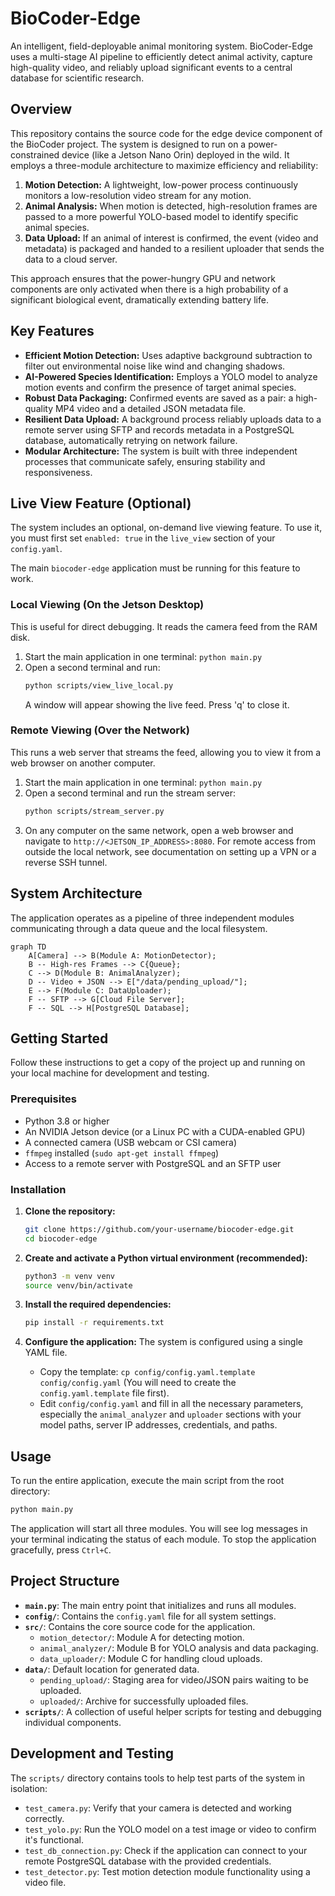 # BioCoder-Edge

An intelligent, field-deployable animal monitoring system. BioCoder-Edge uses a multi-stage AI pipeline to efficiently detect animal activity, capture high-quality video, and reliably upload significant events to a central database for scientific research.

## Overview

This repository contains the source code for the edge device component of the BioCoder project. The system is designed to run on a power-constrained device (like a Jetson Nano Orin) deployed in the wild. It employs a three-module architecture to maximize efficiency and reliability:

1.  **Motion Detection:** A lightweight, low-power process continuously monitors a low-resolution video stream for any motion.
2.  **Animal Analysis:** When motion is detected, high-resolution frames are passed to a more powerful YOLO-based model to identify specific animal species.
3.  **Data Upload:** If an animal of interest is confirmed, the event (video and metadata) is packaged and handed to a resilient uploader that sends the data to a cloud server.

This approach ensures that the power-hungry GPU and network components are only activated when there is a high probability of a significant biological event, dramatically extending battery life.

## Key Features

-   **Efficient Motion Detection:** Uses adaptive background subtraction to filter out environmental noise like wind and changing shadows.
-   **AI-Powered Species Identification:** Employs a YOLO model to analyze motion events and confirm the presence of target animal species.
-   **Robust Data Packaging:** Confirmed events are saved as a pair: a high-quality MP4 video and a detailed JSON metadata file.
-   **Resilient Data Upload:** A background process reliably uploads data to a remote server using SFTP and records metadata in a PostgreSQL database, automatically retrying on network failure.
-   **Modular Architecture:** The system is built with three independent processes that communicate safely, ensuring stability and responsiveness.

## Live View Feature (Optional)

The system includes an optional, on-demand live viewing feature. To use it, you must first set `enabled: true` in the `live_view` section of your `config.yaml`.

The main `biocoder-edge` application must be running for this feature to work.

### Local Viewing (On the Jetson Desktop)

This is useful for direct debugging. It reads the camera feed from the RAM disk.

1.  Start the main application in one terminal: `python main.py`
2.  Open a second terminal and run:
    ```sh
    python scripts/view_live_local.py
    ```
    A window will appear showing the live feed. Press 'q' to close it.

### Remote Viewing (Over the Network)

This runs a web server that streams the feed, allowing you to view it from a web browser on another computer.

1.  Start the main application in one terminal: `python main.py`
2.  Open a second terminal and run the stream server:
    ```sh
    python scripts/stream_server.py
    ```
3.  On any computer on the same network, open a web browser and navigate to `http://<JETSON_IP_ADDRESS>:8080`. For remote access from outside the local network, see documentation on setting up a VPN or a reverse SSH tunnel.

## System Architecture

The application operates as a pipeline of three independent modules communicating through a data queue and the local filesystem.

```mermaid
graph TD
    A[Camera] --> B(Module A: MotionDetector);
    B -- High-res Frames --> C{Queue};
    C --> D(Module B: AnimalAnalyzer);
    D -- Video + JSON --> E["/data/pending_upload/"];
    E --> F(Module C: DataUploader);
    F -- SFTP --> G[Cloud File Server];
    F -- SQL --> H[PostgreSQL Database];
```

## Getting Started

Follow these instructions to get a copy of the project up and running on your local machine for development and testing.

### Prerequisites

-   Python 3.8 or higher
-   An NVIDIA Jetson device (or a Linux PC with a CUDA-enabled GPU)
-   A connected camera (USB webcam or CSI camera)
-   `ffmpeg` installed (`sudo apt-get install ffmpeg`)
-   Access to a remote server with PostgreSQL and an SFTP user

### Installation

1.  **Clone the repository:**
    ```sh
    git clone https://github.com/your-username/biocoder-edge.git
    cd biocoder-edge
    ```

2.  **Create and activate a Python virtual environment (recommended):**
    ```sh
    python3 -m venv venv
    source venv/bin/activate
    ```

3.  **Install the required dependencies:**
    ```sh
    pip install -r requirements.txt
    ```

4.  **Configure the application:**
    The system is configured using a single YAML file.
    -   Copy the template: `cp config/config.yaml.template config/config.yaml` (You will need to create the `config.yaml.template` file first).
    -   Edit `config/config.yaml` and fill in all the necessary parameters, especially the `animal_analyzer` and `uploader` sections with your model paths, server IP addresses, credentials, and paths.

## Usage

To run the entire application, execute the main script from the root directory:

```sh
python main.py
```

The application will start all three modules. You will see log messages in your terminal indicating the status of each module. To stop the application gracefully, press `Ctrl+C`.

## Project Structure

-   **`main.py`**: The main entry point that initializes and runs all modules.
-   **`config/`**: Contains the `config.yaml` file for all system settings.
-   **`src/`**: Contains the core source code for the application.
    -   `motion_detector/`: Module A for detecting motion.
    -   `animal_analyzer/`: Module B for YOLO analysis and data packaging.
    -   `data_uploader/`: Module C for handling cloud uploads.
-   **`data/`**: Default location for generated data.
    -   `pending_upload/`: Staging area for video/JSON pairs waiting to be uploaded.
    -   `uploaded/`: Archive for successfully uploaded files.
-   **`scripts/`**: A collection of useful helper scripts for testing and debugging individual components.

## Development and Testing

The `scripts/` directory contains tools to help test parts of the system in isolation:
-   `test_camera.py`: Verify that your camera is detected and working correctly.
-   `test_yolo.py`: Run the YOLO model on a test image or video to confirm it's functional.
-   `test_db_connection.py`: Check if the application can connect to your remote PostgreSQL database with the provided credentials.
-   `test_detector.py`: Test motion detection module functionality using a video file.

